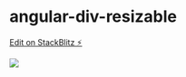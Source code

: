 # angular-div-resizable

[Edit on StackBlitz ⚡️](https://stackblitz.com/edit/angular-div-resizable)

![](name-of-giphy.gif)
